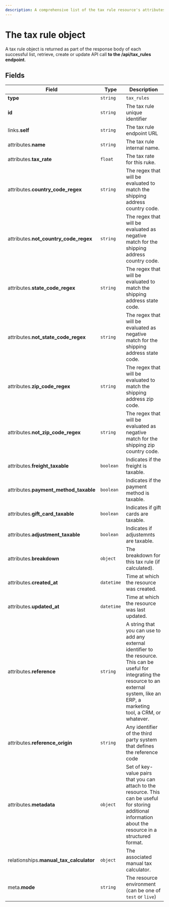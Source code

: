 ```yaml
---
description: A comprehensive list of the tax rule resource's attributes and relationships.
---
```


# The tax rule object

A tax rule object is returned as part of the response body of each successful list, retrieve, create or update API call <b>to the /api/tax_rules endpoint</b>.

## Fields

| Field          | Type     | Description                                  |
| -------------- | -------- | -------------------------------------------- |
| **type**       | `string` | `tax_rules`                        |
| **id**         | `string` | The tax rule unique identifier  |
| links.**self** | `string` | The tax rule endpoint URL       |
| attributes.**name** | `string` | The tax rule internal name. |
| attributes.**tax_rate** | `float` | The tax rate for this ruke. |
| attributes.**country_code_regex** | `string` | The regex that will be evaluated to match the shipping address country code. |
| attributes.**not_country_code_regex** | `string` | The regex that will be evaluated as negative match for the shipping address country code. |
| attributes.**state_code_regex** | `string` | The regex that will be evaluated to match the shipping address state code. |
| attributes.**not_state_code_regex** | `string` | The regex that will be evaluated as negative match for the shipping address state code. |
| attributes.**zip_code_regex** | `string` | The regex that will be evaluated to match the shipping address zip code. |
| attributes.**not_zip_code_regex** | `string` | The regex that will be evaluated as negative match for the shipping zip country code. |
| attributes.**freight_taxable** | `boolean` | Indicates if the freight is taxable. |
| attributes.**payment_method_taxable** | `boolean` | Indicates if the payment method is taxable. |
| attributes.**gift_card_taxable** | `boolean` | Indicates if gift cards are taxable. |
| attributes.**adjustment_taxable** | `boolean` | Indicates if adjustemnts are taxable. |
| attributes.**breakdown** | `object` | The breakdown for this tax rule (if calculated). |
| attributes.**created_at** | `datetime` | Time at which the resource was created. |
| attributes.**updated_at** | `datetime` | Time at which the resource was last updated. |
| attributes.**reference** | `string` | A string that you can use to add any external identifier to the resource. This can be useful for integrating the resource to an external system, like an ERP, a marketing tool, a CRM, or whatever. |
| attributes.**reference_origin** | `string` | Any identifier of the third party system that defines the reference code |
| attributes.**metadata** | `object` | Set of key-value pairs that you can attach to the resource. This can be useful for storing additional information about the resource in a structured format. |
| relationships.**manual_tax_calculator** | `object` | The associated manual tax calculator. |
| meta.**mode** | `string` | The resource environment \(can be one of `test` or `live`\) |

